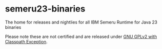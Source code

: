 # semeru23-binaries

The home for releases and nightlies for all IBM Semeru Runtime for Java 23 binaries

Please note these are not certified and are released under [GNU GPLv2 with Classpath Exception](https://openjdk.java.net/legal/gplv2+ce.html).
